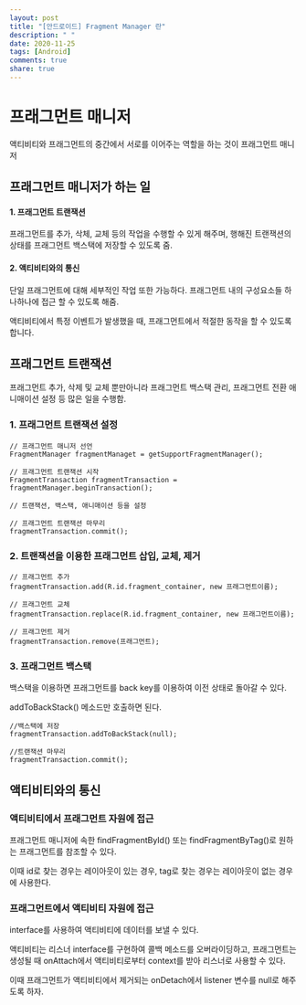 ```yaml
---
layout: post
title: "[안드로이드] Fragment Manager 란"
description: " "
date: 2020-11-25
tags: [Android]
comments: true
share: true
---
```



# 프래그먼트 매니저  

액티비티와 프래그먼트의 중간에서 서로를 이어주는 역할을 하는 것이 프래그먼트 매니저  
  
  
## 프래그먼트 매니저가 하는 일  
  
#### 1. 프래그먼트 트랜잭션  

프래그먼트를 추가, 삭체, 교체 등의 작업을 수행할 수 있게 해주며, 행해진 트랜잭션의 상태를 
프래그먼트 백스택에 저장할 수 있도록 줌.  

#### 2. 액티비티와의 통신  

단일 프래그먼트에 대해 세부적인 작업 또한 가능하다. 프래그먼트 내의 구성요소들 하나하나에 접근 할 수 있도록 해줌.  

액티비티에서 특정 이벤트가 발생했을 때, 프래그먼트에서 적절한 동작을 할 수 있도록 합니다.  

## 프래그먼트 트랜잭션  

프래그먼트 추가, 삭제 및 교체 뿐만아니라 프래그먼트 백스택 관리, 프래그먼트 전환 애니매이션 설정 등 많은 일을 수행함.  

### 1. 프래그먼트 트랜잭션 설정  

```
// 프래그먼트 매니저 선언 
FragmentManager fragmentManaget = getSupportFragmentManager();

// 프래그먼트 트랜잭션 시작
FragmentTransaction fragmentTransaction = fragmentManager.beginTransaction();

// 트랜잭션, 백스택, 애니매이션 등을 설정

// 프래그먼트 트랜잭션 마무리
fragmentTransaction.commit();

```

### 2. 트랜잭션을 이용한 프래그먼트 삽입, 교체, 제거  

```
// 프래그먼트 추가
fragmentTransaction.add(R.id.fragment_container, new 프래그먼트이름);

// 프래그먼트 교체
fragmentTransaction.replace(R.id.fragment_container, new 프래그먼트이름);

// 프래그먼트 제거
fragmentTransaction.remove(프래그먼트);

```
  

### 3. 프래그먼트 백스택  

백스택을 이용하면 프래그먼트를 back key를 이용하여 이전 상태로 돌아갈 수 있다.

addToBackStack() 메소드만 호출하면 된다.

```
//백스택에 저장
fragmentTransaction.addToBackStack(null);

//트랜잭션 마무리
fragmentTransaction.commit();
```

## 액티비티와의 통신  

### 액티비티에서 프래그먼트 자원에 접근  

프래그먼트 매니저에 속한 findFragmentById() 또는 findFragmentByTag()로 원하는 프래그먼트를 참조할 수 있다.  

이때 id로 찾는 경우는 레이아웃이 있는 경우, tag로 찾는 경우는 레이아웃이 없는 경우에 사용한다.  
  
  
### 프래그먼트에서 액티비티 자원에 접근  
  

interface를 사용하여 액티비티에 데이터를 보낼 수 있다.    

액티비티는 리스너 interface를 구현하여 콜백 메소드를 오버라이딩하고, 프래그먼트는 생성될 때 onAttach에서 액티비티로부터 context를 받아 리스너로 사용할 수 있다.  

이때 프래그먼트가 액티비티에서 제거되는 onDetach에서 listener 변수를 null로 해주도록 하자.  



  






